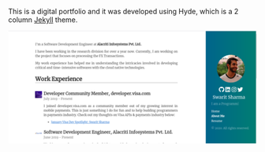 This is a digital portfolio and it was developed using Hyde, which is a 2 column [Jekyll](http://jekyllrb.com) theme. 

![alt text](https://raw.githubusercontent.com/swarits/swarits.github.io/master/assets/portfolio-website.png)


